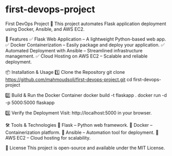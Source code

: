 # first-devops-project
First DevOps Project 🚀
This project automates Flask application deployment using Docker, Ansible, and AWS EC2.

🌟 Features
✅ Flask Web Application – A lightweight Python-based web app.
✅ Docker Containerization – Easily package and deploy your application.
✅ Automated Deployment with Ansible – Streamlined infrastructure management.
✅ Cloud Hosting on AWS EC2 – Scalable and reliable deployment.

📦 Installation & Usage
1️⃣ Clone the Repository
git clone https://github.com/mahmoudsoli/first-devops-project.git
cd first-devops-project

2️⃣ Build & Run the Docker Container
docker build -t flaskapp .
docker run -d -p 5000:5000 flaskapp

3️⃣ Verify the Deployment
Visit: http://localhost:5000 in your browser.


🛠 Tools & Technologies
🔹 Flask – Python web framework.
🔹 Docker – Containerization platform.
🔹 Ansible – Automation tool for deployment.
🔹 AWS EC2 – Cloud hosting for scalability.

📜 License
This project is open-source and available under the MIT License.

